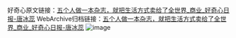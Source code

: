 好奇心原文链接：[五个人做一本杂志，就把生活方式卖给了全世界_商业_好奇心日报-唐冰蕊](https://www.qdaily.com/articles/6892.html)
WebArchive归档链接：[五个人做一本杂志，就把生活方式卖给了全世界_商业_好奇心日报-唐冰蕊](http://web.archive.org/web/20170728150738/http://www.qdaily.com/articles/6892.html)
![image](http://ww3.sinaimg.cn/large/007d5XDply1g3wb9f2jpuj30u06i3qv5)